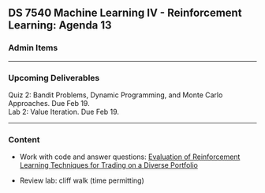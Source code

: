 ## DS 7540 Machine Learning IV - Reinforcement Learning: Agenda 13



### Admin Items


---

### Upcoming Deliverables

Quiz 2: Bandit Problems, Dynamic Programming, and Monte Carlo Approaches. Due Feb 19.  
Lab 2: Value Iteration. Due Feb 19.

---

### Content

- Work with code and answer questions: [Evaluation of Reinforcement Learning Techniques for Trading on a Diverse Portfolio](https://arxiv.org/html/2309.03202v2)

- Review lab: cliff walk (time permitting)